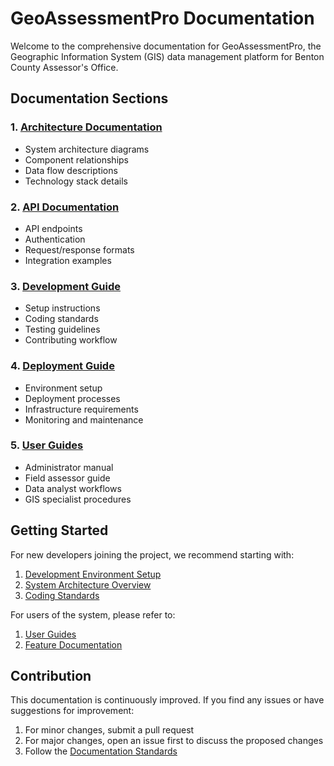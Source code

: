 # GeoAssessmentPro Documentation

Welcome to the comprehensive documentation for GeoAssessmentPro, the Geographic Information System (GIS) data management platform for Benton County Assessor's Office.

## Documentation Sections

### 1. [Architecture Documentation](./architecture/README.md)
- System architecture diagrams
- Component relationships
- Data flow descriptions
- Technology stack details

### 2. [API Documentation](./api/README.md)
- API endpoints
- Authentication
- Request/response formats
- Integration examples

### 3. [Development Guide](./development/README.md)
- Setup instructions
- Coding standards
- Testing guidelines
- Contributing workflow

### 4. [Deployment Guide](./deployment/README.md)
- Environment setup
- Deployment processes
- Infrastructure requirements
- Monitoring and maintenance

### 5. [User Guides](./user/README.md)
- Administrator manual
- Field assessor guide
- Data analyst workflows
- GIS specialist procedures

## Getting Started

For new developers joining the project, we recommend starting with:

1. [Development Environment Setup](./development/environment_setup.md)
2. [System Architecture Overview](./architecture/overview.md)
3. [Coding Standards](./development/coding_standards.md)

For users of the system, please refer to:

1. [User Guides](./user/README.md)
2. [Feature Documentation](./user/features.md)

## Contribution

This documentation is continuously improved. If you find any issues or have suggestions for improvement:

1. For minor changes, submit a pull request
2. For major changes, open an issue first to discuss the proposed changes
3. Follow the [Documentation Standards](./development/documentation_standards.md)